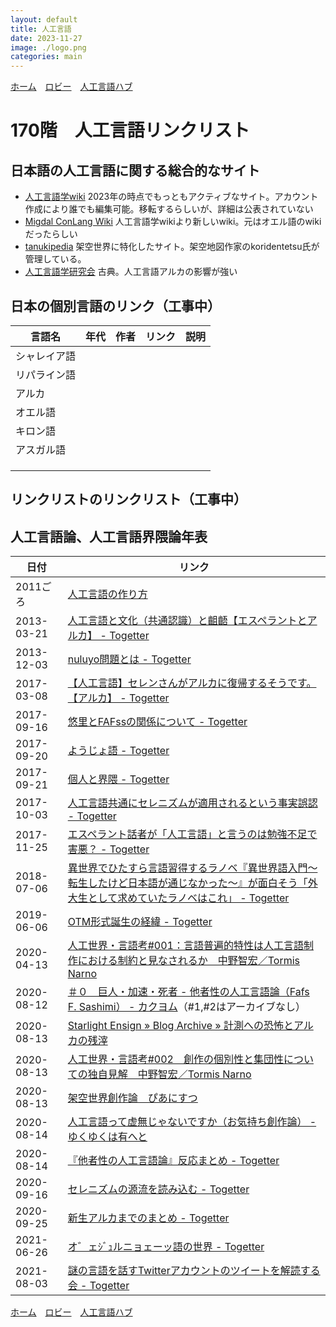 ```yaml
---
layout: default
title: 人工言語
date: 2023-11-27
image: ./logo.png
categories: main
---
```

[ホーム](./index)　[ロビー](144)　[人工言語ハブ](128)
# 170階　人工言語リンクリスト

## 日本語の人工言語に関する総合的なサイト

- [人工言語学wiki](https://conlinguistics.fandom.com/ja/wiki/%E4%BA%BA%E5%B7%A5%E8%A8%80%E8%AA%9E%E5%AD%A6_Wiki)
2023年の時点でもっともアクティブなサイト。アカウント作成により誰でも編集可能。移転するらしいが、詳細は公表されていない
- [Migdal ConLang Wiki](https://migdal.miraheze.org/)
人工言語学wikiより新しいwiki。元はオエル語のwikiだったらしい
- [tanukipedia](https://tanukipedia.miraheze.org/)
架空世界に特化したサイト。架空地図作家のkoridentetsu氏が管理している。
- [人工言語学研究会](https://conlinguistics.org/)
古典。人工言語アルカの影響が強い

## 日本の個別言語のリンク（工事中）
|言語名|年代|作者|リンク|説明|
|---|---|---|---|---|
|シャレイア語|||||
|リパライン語|||||
|アルカ|||||
|オエル語|||||
|キロン語|||||
|アスガル語|||||
||||||
||||||
||||||

## リンクリストのリンクリスト（工事中）

[]()
[]()


## 人工言語論、人工言語界隈論年表

|日付|リンク|
|---|---|
|2011ごろ|[人工言語の作り方](https://conlinguistics.org/create/)|
|2013-03-21|[人工言語と文化（共通認識）と齟齬【エスペラントとアルカ】 - Togetter](https://togetter.com/li/475056 )|
|2013-12-03|[nuluyo問題とは - Togetter  ](https://togetter.com/li/598207)|
|2017-03-08|[【人工言語】セレンさんがアルカに復帰するそうです。【アルカ】 - Togetter](https://togetter.com/li/1088421 )|
|2017-09-16|[悠里とFAFssの関係について - Togetter ](https://togetter.com/li/1151293 )|
|2017-09-20|[ようじょ語 - Togetter]( https://togetter.com/li/1152877)|
|2017-09-21|[個人と界隈 - Togetter]( https://togetter.com/li/1153103)|
|2017-10-03|[人工言語共通にセレニズムが適用されるという事実誤認 - Togetter](https://togetter.com/li/1157118)|
|2017-11-25|[エスペラント話者が「人工言語」と言うのは勉強不足で害悪？ - Togetter ](https://togetter.com/li/1174983)|
|2018-07-06|[異世界でひたすら言語習得するラノベ『異世界語入門～転生したけど日本語が通じなかった～』が面白そう「外大生として求めていたラノベはこれ」 - Togetter]( https://togetter.com/li/1244080 )|
|2019-06-06|[OTM形式誕生の経緯 - Togetter ](https://togetter.com/li/1363644 )|
|2020-04-13|[人工世界・言語考#001：言語普遍的特性は人工言語制作における制約と見なされるか　中野智宏／Tormis Narno]( https://note.com/tormis_narno/n/n36dc29139b9d)|
|2020-08-12|[＃０　巨人・加速・死者 - 他者性の人工言語論（Fafs F. Sashimi） - カクヨム]( https://web.archive.org/web/20200919125424/https://kakuyomu.jp/works/1177354054918417198/episodes/1177354054918460885)（#1,#2はアーカイブなし）|
|2020-08-13|[Starlight Ensign » Blog Archive » 計測への恐怖とアルカの残滓]( https://zaslon.info/2719/)|
|2020-08-13|[人工世界・言語考#002　創作の個別性と集団性についての独自見解　中野智宏／Tormis Narno](https://note.com/tormis_narno/n/n4699d873e718 )|
|2020-08-13|[架空世界創作論　ぴあにすつ]( https://note.com/pianists/n/n2f77259bdd36)|
|2020-08-14|[人工言語って虚無じゃないですか（お気持ち創作論） - ゆくゆくは有へと](https://iuk.hateblo.jp/entry/2020/08/14/000752)|
|2020-08-14|[『他者性の人工言語論』反応まとめ - Togetter]( https://togetter.com/li/1575819)|
|2020-09-16|[セレニズムの源流を読み込む - Togetter]( https://togetter.com/li/1593111)|
|2020-09-25|[新生アルカまでのまとめ - Togetter]( https://togetter.com/li/1597466)|
|2021-06-26|[オ゛ェｼﾞｭルニョェーッ語の世界 - Togetter]( https://togetter.com/li/1736467)|
|2021-08-03|[謎の言語を話すTwitterアカウントのツイートを解読する会 - Togetter]( https://togetter.com/li/1754196)|


[ホーム](./index)　[ロビー](144)　[人工言語ハブ](128)

